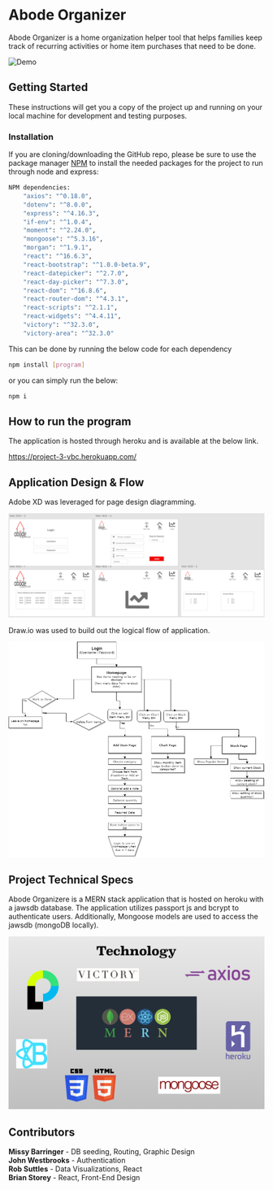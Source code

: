 # Abode Organizer

Abode Organizer is a home organization helper tool that helps families keep track of recurring activities or home item purchases that need to be done.

![Demo](./client/public/images/homepage-demo.gif)

## Getting Started

These instructions will get you a copy of the project up and running on your local machine for development and testing purposes.

### Installation

If you are cloning/downloading the GitHub repo, please be sure to use the package manager [NPM](https://www.npmjs.com/) to install the needed packages for the project to run through node and express:

```bash
NPM dependencies:
    "axios": "^0.18.0",
    "dotenv": "^8.0.0",
    "express": "^4.16.3",
    "if-env": "^1.0.4",
    "moment": "^2.24.0",
    "mongoose": "^5.3.16",
    "morgan": "^1.9.1",
    "react": "^16.6.3",
    "react-bootstrap": "^1.0.0-beta.9",    
    "react-datepicker": "^2.7.0",
    "react-day-picker": "^7.3.0",
    "react-dom": "^16.8.6",
    "react-router-dom": "^4.3.1",
    "react-scripts": "^2.1.1",
    "react-widgets": "^4.4.11",
    "victory": "^32.3.0",
    "victory-area": "^32.3.0"
```
This can be done by running the below code for each dependency

```bash
npm install [program]
```

or you can simply run the below:

```bash
npm i
```

## How to run the program

The application is hosted through heroku and is available at the below link.

https://project-3-vbc.herokuapp.com/

## Application Design & Flow

Adobe XD was leveraged for page design diagramming.

![Page Design](./client/public/images/page-flow.png)

Draw.io was used to build out the logical flow of application.

![Flow](./client/public/images/Project3-AppFlow.png)

## Project Technical Specs
Abode Organizere is a MERN stack application that is hosted on heroku with a jawsdb database.  The application utilizes passport js and bcrypt to authenticate users.  Additionally, Mongoose models are used to access the jawsdb (mongoDB locally).

![Tech](./client/public/images/tech.png)

## Contributors
**Missy Barringer** - DB seeding, Routing, Graphic Design \
**John Westbrooks** - Authentication \
**Rob Suttles** - Data Visualizations, React \
**Brian Storey** - React, Front-End Design
